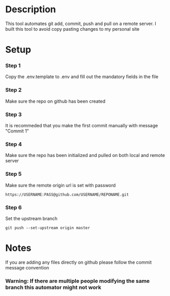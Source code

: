 # Description
This tool automates git add, commit, push and pull on a remote server. I built this tool to avoid copy pasting changes to my personal site
# Setup
### Step 1
Copy the .env.template to .env and fill out the mandatory fields in the file
### Step 2
Make sure the repo on github has been created
### Step 3
It is recommeded that you make the first commit manually with message "Commit 1"
### Step 4
Make sure the repo has been initialized and pulled on both local and remote server
### Step 5
Make sure the remote origin url is set with password
```
https://USERNAME:PASS@github.com/USERNAME/REPONAME.git
```
### Step 6
Set the upstream branch
```
git push --set-upstream origin master
```
# Notes
If you are adding any files directly on github please follow the commit message convention
### Warning: If there are multiple people modifying the same branch this automator might not work
